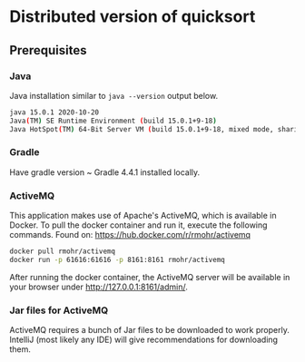 # Distributed version of quicksort

## Prerequisites
### Java
Java installation similar to ``java --version`` output below.
```bash
java 15.0.1 2020-10-20
Java(TM) SE Runtime Environment (build 15.0.1+9-18)
Java HotSpot(TM) 64-Bit Server VM (build 15.0.1+9-18, mixed mode, sharing)
```

### Gradle
Have gradle version ~ Gradle 4.4.1 installed locally.

### ActiveMQ
This application makes use of Apache's ActiveMQ, which is available in Docker.
To pull the docker container and run it, execute the following commands.
Found on: https://hub.docker.com/r/rmohr/activemq
```bash
docker pull rmohr/activemq
docker run -p 61616:61616 -p 8161:8161 rmohr/activemq
```
After running the docker container, the ActiveMQ server will be available in your browser under http://127.0.0.1:8161/admin/.

### Jar files for ActiveMQ
ActiveMQ requires a bunch of Jar files to be downloaded to work properly. IntelliJ (most likely any IDE) will give 
recommendations for downloading them.